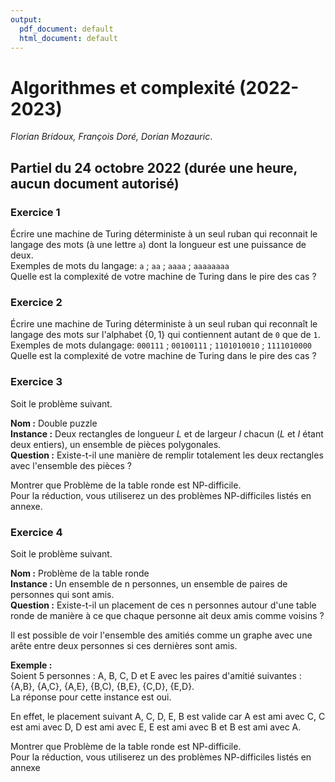 ```yaml
---
output:
  pdf_document: default
  html_document: default
---
```

# Algorithmes et complexité (2022-2023)

*Florian Bridoux, François Doré, Dorian Mozauric*.

## Partiel du 24 octobre 2022 (durée une heure, aucun document autorisé)

### Exercice 1

Écrire une machine de Turing déterministe à un seul ruban qui reconnait le langage des mots (à une lettre `a`) dont la longueur est une puissance de deux.  
Exemples de mots du langage: `a` ; `aa` ; `aaaa` ; `aaaaaaaa`  
Quelle est la complexité de votre machine de Turing dans le pire des cas ?

### Exercice 2

Écrire une machine de Turing déterministe à un seul ruban qui reconnaît le langage des mots sur l'alphabet $\{0,1\}$ qui contiennent autant de `0` que de `1`.  
Exemples de mots dulangage: `000111` ; `00100111` ; `1101010010` ; `1111010000`  
Quelle est la complexité de votre machine de Turing dans le pire des cas ?

### Exercice 3

Soit le problème suivant.

**Nom :** Double puzzle  
**Instance :** Deux rectangles de longueur $L$ et de largeur $I$ chacun ($L$ et $I$ étant deux entiers), un ensemble de pièces polygonales.  
**Question :** Existe-t-il une manière de remplir totalement les deux rectangles avec l'ensemble des pièces ?

Montrer que Problème de la table ronde est NP-difficile.  
Pour la réduction, vous utiliserez un des problèmes NP-difficiles listés en annexe.

### Exercice 4

Soit le problème suivant.

**Nom :** Problème de la table ronde  
**Instance :** Un ensemble de n personnes, un ensemble de paires de personnes qui sont amis.  
**Question :** Existe-t-il un placement de ces n personnes autour d'une table ronde de manière à ce que chaque personne ait deux amis comme voisins ?

Il est possible de voir l'ensemble des amitiés comme un graphe avec une arête entre deux personnes si ces dernières sont amis.

**Exemple :**  
Soient 5 personnes :
A, B, C, D et E avec les paires d'amitié suivantes :
{A,B}, {A,C}, {A,E}, {B,C), {B,E}, {C,D}, {E,D}.  
La réponse pour cette instance est oui.

En effet, le placement suivant A, C, D, E, B est valide car A est ami avec C, C est ami avec D, D est ami avec E, E est ami avec B et B est ami avec A.

Montrer que Problème de la table ronde est NP-difficile.  
Pour la réduction, vous utiliserez un des problèmes NP-difficiles listés en annexe

